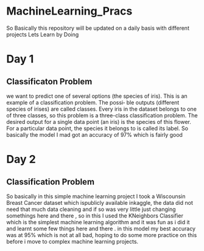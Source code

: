 # MachineLearning_Pracs
So Basically this repository will be updated on a daily basis with different projects Lets Learn by Doing 
# Day 1
## Classificaton Problem
we want to predict one of several
options (the species of iris). This is an example of a classification problem. The possi‐
ble outputs (different species of irises) are called classes. Every iris in the dataset
belongs to one of three classes, so this problem is a three-class classification problem.
The desired output for a single data point (an iris) is the species of this flower. For a
particular data point, the species it belongs to is called its label.
So basically the model I mad got an accuracy of 97% which is fairly good 

# Day 2
## Classification Problem
So basically in this simple machine learning project I took a Wiscounsin Breast Cancer dataset
which ispublicly available inkaggle, the data did not need that much data cleaning and if so was very little
just changing somethings here and there , so in this I used the KNeighbors Classifier which is the simplest machine learning algorithm and it was fun as i did it and learnt some few things here and there . in this model my best accuracy was at 95% which is not at all bad, hoping to do some more practice on this before i move to complex machine learning projects. 
